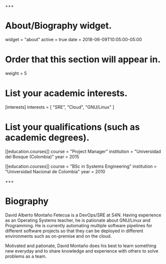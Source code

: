 +++
# About/Biography widget.
widget = "about"
active = true
date = 2018-06-09T10:05:00-05:00

# Order that this section will appear in.
weight = 5

# List your academic interests.
[interests]
  interests = [
	"SRE",
	"Cloud",
	"GNU/Linux"
  ]

# List your qualifications (such as academic degrees).
[[education.courses]]
  course = "Project Manager"
  institution = "Universidad del Bosque (Colombia)"
  year = 2015

[[education.courses]]
  course = "BSc in Systems Engineering"
  institution = "Universidad Nacional de Colombia"
  year = 2010
 
+++

# Biography

David Alberto Montaño Fetecua is a DevOps/SRE at S4N. Having experience as an Operating Systems teacher, he is pationate about GNU/Linux and Programming. He is currently automating multiple software pipelines for different software projects so that they can be deployed in different environments such as on-premise and on the cloud.

Motivated and pationate, David Montaño does his best to learn something new everyday and to share knowledge and experience with others to solve problems as a team.
